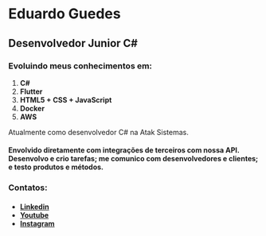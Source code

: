 # Eduardo Guedes

<h2> <strong>Desenvolvedor Junior C#</strong> </h2>
<h3> Evoluindo meus conhecimentos em: </h3>
<ol>
  <li>
    <strong>C#</strong>
  </li>
  <li>
    <strong>Flutter</strong>
  </li>
  <li>
    <strong>HTML5 + CSS + JavaScript</strong>
  </li>
  <li>
    <strong>Docker</strong>
  </li>
  <li>
    <strong>AWS</strong>
  </li>
</ol>


</h3>Atualmente como desenvolvedor C# na Atak Sistemas.</h3>
<h4>Envolvido diretamente com integrações de terceiros com nossa API. Desenvolvo e crio tarefas; me comunico com desenvolvedores e clientes; e testo produtos e métodos.</h4>


<h3> Contatos: </h3>
<h4>
  <ul>
    <li> 
      <a href="https://www.linkedin.com/in/eduardooguedes/">Linkedin</a>
    </li>
    <li> 
      <a href="https://www.youtube.com/channel/UCK5hIiWiTjztKwWUjw6mGsg">Youtube</a>
    </li>
    <li>
      <a href="https://www.instagram.com/eduardooguedes/">Instagram</a>
    </li>
  </ul>
</h4>
